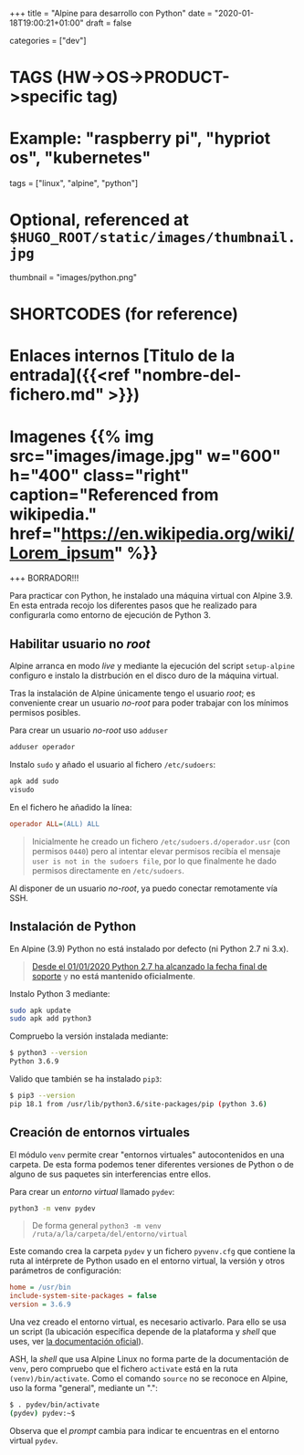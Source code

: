 +++
title = "Alpine para desarrollo con Python"
date = "2020-01-18T19:00:21+01:00"
draft = false

categories = ["dev"]
# TAGS (HW->OS->PRODUCT->specific tag)
# Example: "raspberry pi", "hypriot os", "kubernetes"

tags = ["linux", "alpine", "python"]

# Optional, referenced at `$HUGO_ROOT/static/images/thumbnail.jpg`
thumbnail = "images/python.png"

# SHORTCODES (for reference)

# Enlaces internos [Titulo de la entrada]({{<ref "nombre-del-fichero.md" >}})

# Imagenes {{% img src="images/image.jpg" w="600" h="400" class="right" caption="Referenced from wikipedia." href="https://en.wikipedia.org/wiki/Lorem_ipsum" %}}

+++
BORRADOR!!!

Para practicar con Python, he instalado una máquina virtual con Alpine 3.9. En esta entrada recojo los diferentes pasos que he realizado para configurarla como entorno de ejecución de Python 3.
<!--more-->
## Habilitar usuario no *root*

Alpine arranca en modo *live* y mediante la ejecución del script `setup-alpine` configuro e instalo la distrbución en el disco duro de la máquina virtual.

Tras la instalación de Alpine únicamente tengo el usuario *root*; es conveniente crear un usuario *no-root* para poder trabajar con los mínimos permisos posibles.

Para crear un usuario *no-root* uso `adduser`

```bash
adduser operador
```

Instalo `sudo` y añado el usuario al fichero `/etc/sudoers`:

```bash
apk add sudo
visudo
```

En el fichero he añadido la línea:

```ini
operador ALL=(ALL) ALL
```

> Inicialmente he creado un fichero `/etc/sudoers.d/operador.usr` (con permisos `0440`) pero al intentar elevar permisos recibía el mensaje `user is not in the sudoers file`, por lo que finalmente he dado permisos directamente en `/etc/sudoers`.

Al disponer de un usuario *no-root*, ya puedo conectar remotamente vía SSH.

## Instalación de Python

En Alpine (3.9) Python no está instalado por defecto (ni Python 2.7 ni 3.x).

> [Desde el 01/01/2020 Python 2.7 ha alcanzado la fecha final de soporte](https://www.python.org/dev/peps/pep-0373/#update) y **no está mantenido oficialmente**.

Instalo Python 3 mediante:

```bash
sudo apk update
sudo apk add python3
```

Compruebo la versión instalada mediante:

```bash
$ python3 --version
Python 3.6.9
```

Valido que también se ha instalado `pip3`:

```bash
$ pip3 --version
pip 18.1 from /usr/lib/python3.6/site-packages/pip (python 3.6)
```

## Creación de entornos virtuales

El módulo `venv` permite crear "entornos virtuales" autocontenidos en una carpeta. De esta forma podemos tener diferentes versiones de Python o de alguno de sus paquetes sin interferencias entre ellos.

Para crear un *entorno virtual* llamado `pydev`:

```bash
python3 -m venv pydev
```

> De forma general `python3 -m venv /ruta/a/la/carpeta/del/entorno/virtual`

Este comando crea la carpeta `pydev` y un fichero `pyvenv.cfg` que contiene la ruta al intérprete de Python usado en el entorno virtual, la versión y otros parámetros de configuración:

```ini
home = /usr/bin
include-system-site-packages = false
version = 3.6.9
```

Una vez creado el entorno virtual, es necesario activarlo. Para ello se usa un script (la ubicación específica depende de la plataforma y *shell* que uses, ver [la documentación oficial](https://docs.python.org/3/library/venv.html)).

ASH, la *shell* que usa Alpine Linux no forma parte de la documentación de `venv`, pero compruebo que el fichero `activate` está en la ruta `(venv)/bin/activate`. Como el comando `source` no se reconoce en Alpine, uso la forma "general", mediante un ".":

```bash
$ . pydev/bin/activate
(pydev) pydev:~$
```

Observa que el *prompt* cambia para indicar te encuentras en el entorno virtual `pydev`.
